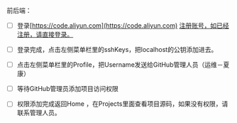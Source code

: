 前后端：

* [ ] 登录[https://code.aliyun.com](https://code.aliyun.com) [注册账号，如已经注册，请直接登录。](https://code.aliyun.com注册账号，如已经注册，请直接登录。)
* [ ] 登录完成，点击左侧菜单栏里的sshKeys，把localhost的公钥添加进去。

* [ ] 点击左侧菜单栏里的Profile，把Username发送给GitHub管理人员（运维－夏康）

* [ ] 等待GitHub管理员添加项目访问权限

* [ ] 权限添加完成返回Home ，在Projects里面查看项目源码，如果没有权限，请联系管理人员。



